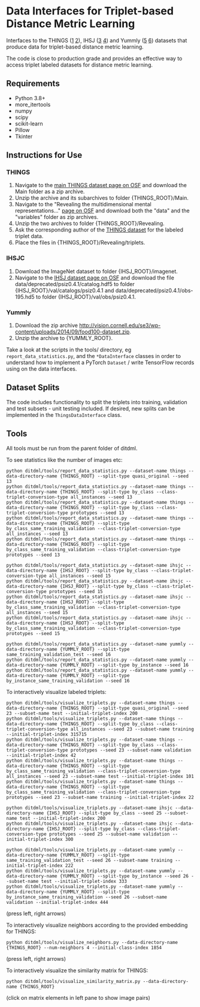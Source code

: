 # Data Interfaces for Triplet-based Distance Metric Learning

Interfaces to the THINGS (<a href="https://journals.plos.org/plosone/article?id=10.1371/journal.pone.0223792">1</a> <a href="https://www.nature.com/articles/s41562-020-00951-3">2</a>), IHSJ (<a href="https://openaccess.thecvf.com/content/CVPR2021/papers/Roads_Enriching_ImageNet_With_Human_Similarity_Judgments_and_Psychological_Embeddings_CVPR_2021_paper.pdf">3</a> <a href="https://osf.io/cn2s3/">4</a>) and Yummly (<a href="file:///home/rdondera/Downloads/13152-Article%20Text-16669-1-2-20201228.pdf">5</a> <a href="https://vision.cornell.edu/se3/projects/cost-effective-hits/">6</a>) datasets that produce data for triplet-based distance metric learning.

The code is close to production grade and provides an effective way to access triplet labeled datasets for distance metric learning.

## Requirements

* Python 3.8+
* more_itertools
* numpy
* scipy
* scikit-learn
* Pillow
* Tkinter

## Instructions for Use

### THINGS

1. Navigate to the <a href="https://osf.io/jum2f/">main THINGS dataset page on OSF</a> and download the Main folder as a zip archive.
2. Unzip the archive and its subarchives to folder {THINGS_ROOT}/Main.
3. Navigate to the "Revealing the multidimensional mental representations..." <a href="https://osf.io/z2784/">page on OSF</a> and download both the "data" and the "variables" folder as zip archives.
4. Unzip the two archives to folder {THINGS_ROOT}/Revealing.
5. Ask the corresponding author of the <a href="https://www.nature.com/articles/s41562-020-00951-3">THINGS dataset</a> for the labeled triplet data.
6. Place the files in {THINGS_ROOT}/Revealing/triplets.

### IHSJC

1. Download the ImageNet dataset to folder {IHSJ_ROOT}/imagenet.
2. Navigate to the <a href="https://osf.io/7f96y/">IHSJ dataset page on OSF</a> and download the file data/deprecated/psiz0.4.1/catalog.hdf5 to folder {IHSJ_ROOT}/val/catalogs/psiz0.4.1 and data/deprecated/psiz0.4.1/obs-195.hd5 to folder {IHSJ_ROOT}/val/obs/psiz0.4.1.

### Yummly

1. Download the zip archive http://vision.cornell.edu/se3/wp-content/uploads/2014/09/food100-dataset.zip.
2. Unzip the archive to {YUMMLY_ROOT}.

Take a look at the scripts in the tools/ directory, eg ```report_data_statistics.py```, and the ```*DataInterface``` classes in order to understand how to implement a PyTorch ```Dataset``` / write TensorFlow records using on the data interfaces.

## Dataset Splits

The code includes functionality to split the triplets into training, validation and test subsets - unit testing included. If desired, new splits can be implemented in the ```ThingsDataInterface``` class.

## Tools

All tools must be run from the parent folder of ditdml.

To see statistics like the number of images etc:

```
python ditdml/tools/report_data_statistics.py --dataset-name things --data-directory-name {THINGS_ROOT} --split-type quasi_original --seed 13
python ditdml/tools/report_data_statistics.py --dataset-name things --data-directory-name {THINGS_ROOT} --split-type by_class --class-triplet-conversion-type all_instances --seed 13
python ditdml/tools/report_data_statistics.py --dataset-name things --data-directory-name {THINGS_ROOT} --split-type by_class --class-triplet-conversion-type prototypes --seed 13
python ditdml/tools/report_data_statistics.py --dataset-name things --data-directory-name {THINGS_ROOT} --split-type by_class_same_training_validation --class-triplet-conversion-type all_instances --seed 13
python ditdml/tools/report_data_statistics.py --dataset-name things --data-directory-name {THINGS_ROOT} --split-type by_class_same_training_validation --class-triplet-conversion-type prototypes --seed 13

python ditdml/tools/report_data_statistics.py --dataset-name ihsjc --data-directory-name {IHSJ_ROOT} --split-type by_class --class-triplet-conversion-type all_instances --seed 15
python ditdml/tools/report_data_statistics.py --dataset-name ihsjc --data-directory-name {IHSJ_ROOT} --split-type by_class --class-triplet-conversion-type prototypes --seed 15
python ditdml/tools/report_data_statistics.py --dataset-name ihsjc --data-directory-name {IHSJ_ROOT} --split-type by_class_same_training_validation --class-triplet-conversion-type all_instances --seed 15
python ditdml/tools/report_data_statistics.py --dataset-name ihsjc --data-directory-name {IHSJ_ROOT} --split-type by_class_same_training_validation --class-triplet-conversion-type prototypes --seed 15

python ditdml/tools/report_data_statistics.py --dataset-name yummly --data-directory-name {YUMMLY_ROOT} --split-type same_training_validation_test --seed 16
python ditdml/tools/report_data_statistics.py --dataset-name yummly --data-directory-name {YUMMLY_ROOT} --split-type by_instance --seed 16
python ditdml/tools/report_data_statistics.py --dataset-name yummly --data-directory-name {YUMMLY_ROOT} --split-type by_instance_same_training_validation --seed 16
```

To interactively visualize labeled triplets:

```
python ditdml/tools/visualize_triplets.py --dataset-name things --data-directory-name {THINGS_ROOT} --split-type quasi_original --seed 23 --subset-name test --initial-triplet-index 200
python ditdml/tools/visualize_triplets.py --dataset-name things --data-directory-name {THINGS_ROOT} --split-type by_class --class-triplet-conversion-type all_instances --seed 23 --subset-name training --initial-triplet-index 315715
python ditdml/tools/visualize_triplets.py --dataset-name things --data-directory-name {THINGS_ROOT} --split-type by_class --class-triplet-conversion-type prototypes --seed 23 --subset-name validation --initial-triplet-index 42
python ditdml/tools/visualize_triplets.py --dataset-name things --data-directory-name {THINGS_ROOT} --split-type by_class_same_training_validation --class-triplet-conversion-type all_instances --seed 23 --subset-name test --initial-triplet-index 101
python ditdml/tools/visualize_triplets.py --dataset-name things --data-directory-name {THINGS_ROOT} --split-type by_class_same_training_validation --class-triplet-conversion-type prototypes --seed 23 --subset-name training --initial-triplet-index 22

python ditdml/tools/visualize_triplets.py --dataset-name ihsjc --data-directory-name {IHSJ_ROOT} --split-type by_class --seed 25 --subset-name test --initial-triplet-index 200
python ditdml/tools/visualize_triplets.py --dataset-name ihsjc --data-directory-name {IHSJ_ROOT} --split-type by_class --class-triplet-conversion-type prototypes --seed 25 --subset-name validation --initial-triplet-index 300

python ditdml/tools/visualize_triplets.py --dataset-name yummly --data-directory-name {YUMMLY_ROOT} --split-type same_training_validation_test --seed 26 --subset-name training --initial-triplet-index 222
python ditdml/tools/visualize_triplets.py --dataset-name yummly --data-directory-name {YUMMLY_ROOT} --split-type by_instance --seed 26 --subset-name test --initial-triplet-index 333
python ditdml/tools/visualize_triplets.py --dataset-name yummly --data-directory-name {YUMMLY_ROOT} --split-type by_instance_same_training_validation --seed 26 --subset-name validation --initial-triplet-index 444
```

(press left, right arrows)

To interactively visualize neighbors according to the provided embedding for THINGS:

```
python ditdml/tools/visualize_neighbors.py --data-directory-name {THINGS_ROOT} --num-neighbors 4 --initial-class-index 1854
```

(press left, right arrows)

To interactively visualize the similarity matrix for THINGS:

```
python ditdml/tools/visualize_similarity_matrix.py --data-directory-name {THINGS_ROOT}
```

(click on matrix elements in left pane to show image pairs)
